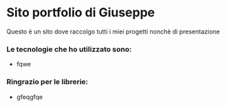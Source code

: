 # Sito portfolio di Giuseppe 

Questo è un sito dove raccolgo tutti i miei progetti nonchè di presentazione

### Le tecnologie che ho utilizzato sono:
- fqwe

### Ringrazio per le librerie:
- gfeqgfqe

